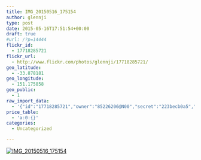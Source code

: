 ```yaml
---
title: IMG_20150516_175154
author: glennji
type: post
date: 2015-05-16T17:51:54+00:00
draft: true
#url: /?p=14444
flickr_id:
  - 17718285721
flickr_url:
  - http://www.flickr.com/photos/glennji/17718285721/
geo_latitude:
  - -33.878181
geo_longitude:
  - 151.175858
geo_public:
  - 1
raw_import_data:
  - '{"id":"17718285721","owner":"85226206@N00","secret":"223becb0a5","server":"8733","farm":9,"title":"IMG_20150516_175154","ispublic":0,"isfriend":0,"isfamily":0,"description":{"_content":""},"dateupload":"1431762751","lastupdate":"1431762761","datetaken":"2015-05-16 17:51:54","datetakengranularity":"0","datetakenunknown":"0","ownername":"glennji","tags":"","machine_tags":"","originalsecret":"eab35d98dd","originalformat":"jpg","latitude":"-33.878181","longitude":"151.175858","accuracy":"16","context":0,"place_id":"qRcYmO1QUrMZuclZ","woeid":"1094076","geo_is_family":0,"geo_is_friend":0,"geo_is_contact":0,"geo_is_public":0,"media":"photo","media_status":"ready","url_o":"https://farm9.staticflickr.com/8733/17718285721_eab35d98dd_o.jpg","height_o":"4160","width_o":"3120"}'
price_table:
  - 'a:0:{}'
categories:
  - Uncategorized

---
```

<p class="flickr-image">
  <a href="http://www.flickr.com/photos/glennji/17718285721/" class="flickr-link"><img src="http://i0.wp.com/glennji.com/wp-content/uploads/2015/05/17718285721_eab35d98dd_o.jpg?fit=1024%2C1024" width="" height="" alt="IMG_20150516_175154" class="keyring-img" /></a>
</p>
